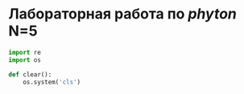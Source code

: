 # Лабораторная работа по *phyton* N=5
```py
import re
import os

def clear():
    os.system('cls')
```
